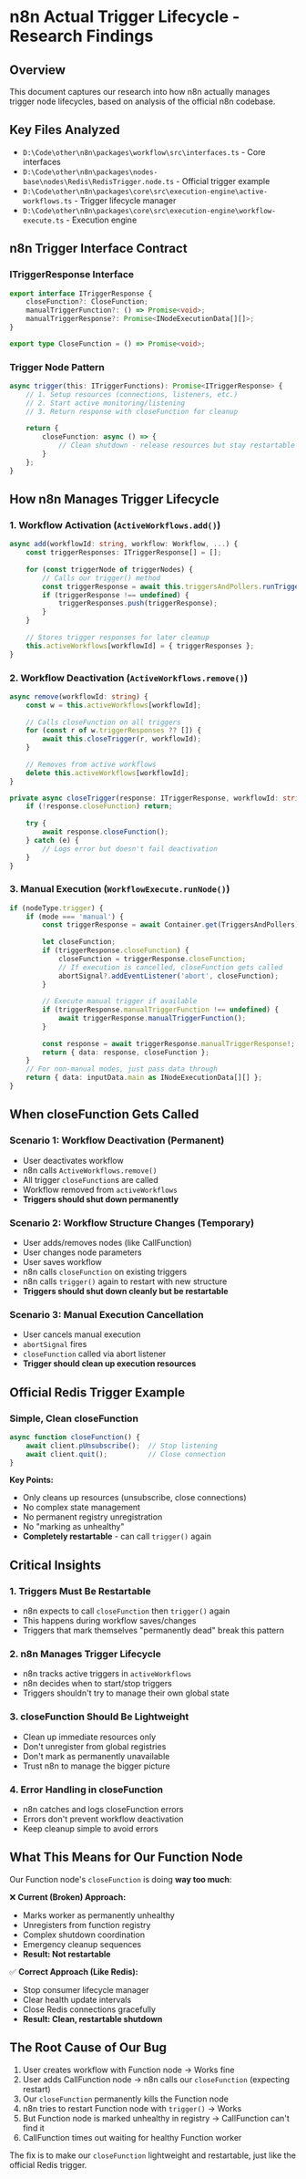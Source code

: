 # n8n Actual Trigger Lifecycle - Research Findings

## Overview

This document captures our research into how n8n actually manages trigger node lifecycles, based on analysis of the official n8n codebase.

## Key Files Analyzed

- `D:\Code\other\n8n\packages\workflow\src\interfaces.ts` - Core interfaces
- `D:\Code\other\n8n\packages\nodes-base\nodes\Redis\RedisTrigger.node.ts` - Official trigger example
- `D:\Code\other\n8n\packages\core\src\execution-engine\active-workflows.ts` - Trigger lifecycle manager
- `D:\Code\other\n8n\packages\core\src\execution-engine\workflow-execute.ts` - Execution engine

## n8n Trigger Interface Contract

### ITriggerResponse Interface
```typescript
export interface ITriggerResponse {
	closeFunction?: CloseFunction;
	manualTriggerFunction?: () => Promise<void>;
	manualTriggerResponse?: Promise<INodeExecutionData[][]>;
}

export type CloseFunction = () => Promise<void>;
```

### Trigger Node Pattern
```typescript
async trigger(this: ITriggerFunctions): Promise<ITriggerResponse> {
    // 1. Setup resources (connections, listeners, etc.)
    // 2. Start active monitoring/listening
    // 3. Return response with closeFunction for cleanup
    
    return {
        closeFunction: async () => {
            // Clean shutdown - release resources but stay restartable
        }
    };
}
```

## How n8n Manages Trigger Lifecycle

### 1. Workflow Activation (`ActiveWorkflows.add()`)

```typescript
async add(workflowId: string, workflow: Workflow, ...) {
    const triggerResponses: ITriggerResponse[] = [];
    
    for (const triggerNode of triggerNodes) {
        // Calls our trigger() method
        const triggerResponse = await this.triggersAndPollers.runTrigger(...);
        if (triggerResponse !== undefined) {
            triggerResponses.push(triggerResponse);
        }
    }
    
    // Stores trigger responses for later cleanup
    this.activeWorkflows[workflowId] = { triggerResponses };
}
```

### 2. Workflow Deactivation (`ActiveWorkflows.remove()`)

```typescript
async remove(workflowId: string) {
    const w = this.activeWorkflows[workflowId];
    
    // Calls closeFunction on all triggers
    for (const r of w.triggerResponses ?? []) {
        await this.closeTrigger(r, workflowId);
    }
    
    // Removes from active workflows
    delete this.activeWorkflows[workflowId];
}

private async closeTrigger(response: ITriggerResponse, workflowId: string) {
    if (!response.closeFunction) return;
    
    try {
        await response.closeFunction();
    } catch (e) {
        // Logs error but doesn't fail deactivation
    }
}
```

### 3. Manual Execution (`WorkflowExecute.runNode()`)

```typescript
if (nodeType.trigger) {
    if (mode === 'manual') {
        const triggerResponse = await Container.get(TriggersAndPollers).runTrigger(...);
        
        let closeFunction;
        if (triggerResponse.closeFunction) {
            closeFunction = triggerResponse.closeFunction;
            // If execution is cancelled, closeFunction gets called
            abortSignal?.addEventListener('abort', closeFunction);
        }
        
        // Execute manual trigger if available
        if (triggerResponse.manualTriggerFunction !== undefined) {
            await triggerResponse.manualTriggerFunction();
        }
        
        const response = await triggerResponse.manualTriggerResponse!;
        return { data: response, closeFunction };
    }
    // For non-manual modes, just pass data through
    return { data: inputData.main as INodeExecutionData[][] };
}
```

## When closeFunction Gets Called

### Scenario 1: Workflow Deactivation (Permanent)
- User deactivates workflow
- n8n calls `ActiveWorkflows.remove()`
- All trigger `closeFunction`s are called
- Workflow removed from `activeWorkflows`
- **Triggers should shut down permanently**

### Scenario 2: Workflow Structure Changes (Temporary)
- User adds/removes nodes (like CallFunction)
- User changes node parameters
- User saves workflow
- n8n calls `closeFunction` on existing triggers
- n8n calls `trigger()` again to restart with new structure
- **Triggers should shut down cleanly but be restartable**

### Scenario 3: Manual Execution Cancellation
- User cancels manual execution
- `abortSignal` fires
- `closeFunction` called via abort listener
- **Trigger should clean up execution resources**

## Official Redis Trigger Example

### Simple, Clean closeFunction
```typescript
async function closeFunction() {
    await client.pUnsubscribe();  // Stop listening
    await client.quit();          // Close connection
}
```

**Key Points:**
- Only cleans up resources (unsubscribe, close connections)
- No complex state management
- No permanent registry unregistration
- No "marking as unhealthy" 
- **Completely restartable** - can call `trigger()` again

## Critical Insights

### 1. Triggers Must Be Restartable
- n8n expects to call `closeFunction` then `trigger()` again
- This happens during workflow saves/changes
- Triggers that mark themselves "permanently dead" break this pattern

### 2. n8n Manages Trigger Lifecycle
- n8n tracks active triggers in `activeWorkflows`
- n8n decides when to start/stop triggers
- Triggers shouldn't try to manage their own global state

### 3. closeFunction Should Be Lightweight
- Clean up immediate resources only
- Don't unregister from global registries
- Don't mark as permanently unavailable
- Trust n8n to manage the bigger picture

### 4. Error Handling in closeFunction
- n8n catches and logs closeFunction errors
- Errors don't prevent workflow deactivation
- Keep cleanup simple to avoid errors

## What This Means for Our Function Node

Our Function node's `closeFunction` is doing **way too much**:

❌ **Current (Broken) Approach:**
- Marks worker as permanently unhealthy
- Unregisters from function registry
- Complex shutdown coordination
- Emergency cleanup sequences
- **Result: Not restartable**

✅ **Correct Approach (Like Redis):**
- Stop consumer lifecycle manager
- Clear health update intervals
- Close Redis connections gracefully
- **Result: Clean, restartable shutdown**

## The Root Cause of Our Bug

1. User creates workflow with Function node → Works fine
2. User adds CallFunction node → n8n calls our `closeFunction` (expecting restart)
3. Our `closeFunction` permanently kills the Function node
4. n8n tries to restart Function node with `trigger()` → Works
5. But Function node is marked unhealthy in registry → CallFunction can't find it
6. CallFunction times out waiting for healthy Function worker

The fix is to make our `closeFunction` lightweight and restartable, just like the official Redis trigger.